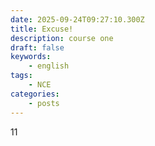 ```yaml
---
date: 2025-09-24T09:27:10.300Z
title: Excuse!
description: course one
draft: false
keywords:
    - english
tags:
    - NCE
categories:
    - posts
---
```


11
